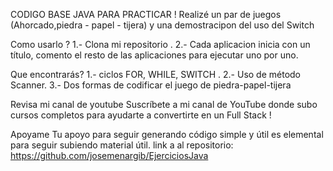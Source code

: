 CODIGO BASE JAVA PARA PRACTICAR !
Realizé un par de juegos (Ahorcado,piedra - papel - tijera) y una demostracipon del uso del Switch

Como usarlo ?
1.- Clona mi repositorio .
2.- Cada aplicacion inicia con un título, comento el resto de las aplicaciones para ejecutar uno por uno.

Que encontrarás?
1.- ciclos FOR, WHILE, SWITCH .
2.- Uso de método Scanner.
3.- Dos formas de codificar el juego de piedra-papel-tijera

Revisa mi canal de youtube
Suscríbete a mi canal de YouTube donde subo cursos completos para ayudarte a convertirte en un Full Stack !

Apoyame
Tu apoyo para seguir generando código simple y útil es elemental para seguir subiendo material útil.
link a al repositorio: https://github.com/josemenargib/EjerciciosJava